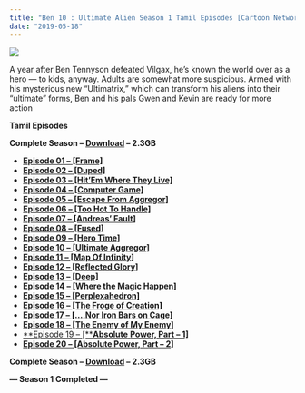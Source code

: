 ```yaml
---
title: "Ben 10 : Ultimate Alien Season 1 Tamil Episodes [Cartoon Network Tamil]"
date: "2019-05-18"
---
```


[![](https://2.bp.blogspot.com/-pTYrNGwSGNY/XN7A_GoA5JI/AAAAAAAAAhY/mcW_R3RpsPAqVVk_Y8M4PKpZv__to2m9ACLcBGAs/s640/b462cc1d238cf66abfa36e858aede828.jpg)](https://2.bp.blogspot.com/-pTYrNGwSGNY/XN7A_GoA5JI/AAAAAAAAAhY/mcW_R3RpsPAqVVk_Y8M4PKpZv__to2m9ACLcBGAs/s1600/b462cc1d238cf66abfa36e858aede828.jpg)

A year after Ben Tennyson defeated Vilgax, he’s known the world over as a hero — to kids, anyway. Adults are somewhat more suspicious. Armed with his mysterious new “Ultimatrix,” which can transform his aliens into their “ultimate” forms, Ben and his pals Gwen and Kevin are ready for more action

**Tamil Episodes**

**Complete Season – [Download](http://gestyy.com/ewufht) – 2.3GB**

- **[Episode 01 – \[Frame\]](https://drive.google.com/open?id=18UhnZLl7ow40qw1PhjBzoyz4HWR27q0F)**
- **[Episode 02 – \[Duped\]](https://drive.google.com/open?id=1RZ3s5UY8W01xwK3v-1G_QIUX2L87yHl0)**
- **[Episode 03 – \[Hit’Em Where They Live\]](https://drive.google.com/open?id=1m09A2fYtNlP1ZYYJ29uWAOUT2l1_f-Yk)**
- **[Episode 04 – \[Computer Game\]](https://drive.google.com/open?id=1pL6kuJ2ABXlpuguXuawpnF3G-aT9WN_1)**
- **[Episode 05 – \[Escape From Aggregor\]](https://drive.google.com/open?id=1_MNPxH9fDhdRMaIzrQUKyGapRvVtyxfs)**
- **[Episode 06 – \[Too Hot To Handle\]](https://drive.google.com/open?id=1qXUsVLixPCNWPzLX-8hR6aCZ_l8P11bg)**
- **[Episode 07 – \[Andreas’ Fault\]](https://drive.google.com/open?id=1YJFUfRnA_mJTzGroF9QS5I_VANnGaFYw)**
- **[Episode 08 – \[Fused\]](https://drive.google.com/open?id=12v83fa0fscydlgEuQB8SxKGMyOPau0wf)**
- **[Episode 09 – \[Hero Time\]](https://drive.google.com/open?id=1b8oTn2qBFIpgpkpitN0O8krYqPzWpiGY)**
- **[Episode 10 – \[Ultimate Aggregor\]](https://drive.google.com/open?id=15jgRrGDaRfq-8GEf2jPNCvnAdd9rueQy)**
- **[Episode 11 – \[Map Of Infinity\]](https://drive.google.com/open?id=1IoaQLEuqpVS8qML5kgNwCfewWSD9Kzmt)**
- **[Episode 12 – \[Reflected Glory\]](https://drive.google.com/open?id=1wz6vCNx6E15UGaBrosMRLvcH7cU1rHTF)**
- **[Episode 13 – \[Deep\]](https://drive.google.com/open?id=1vsTsgtlEf5rUiWkZ-zxtNt7n8ypNQ_iG)**
- **[Episode 14 – \[Where the Magic Happen\]](https://drive.google.com/file/d/1wNHuJ8KjPkVTQLsh7oSNk3RtetwyrhjH/view?usp=sharing)**
- **[Episode 15 – \[Perplexahedron\]](https://drive.google.com/file/d/1pewgAhIsz77z7hPQ_w0pTWGlSu8suQdb/view?usp=sharing)**
- **[Episode 16 – \[The Froge of Creation\]](https://drive.google.com/file/d/1C6YIfc4iAr2psrdTWjUfziIhNOFW4L_p/view?usp=sharing)**
- **[Episode 17 – \[….Nor Iron Bars on Cage\]](https://drive.google.com/file/d/1gLIeyYEDUuXCO-tI-QCc1RH64fDdj0SK/view?usp=sharing)**
- **[Episode 18 – \[The Enemy of My Enemy\]](https://drive.google.com/file/d/18ZiePnu8kYjWm_Fdh7POVp3UsS3C5mJP/view?usp=sharing)**
- [**Episode 19 – \[****Absolute** **Power, Part – 1\]**](https://drive.google.com/file/d/13cBj7_Vp37kKXUyN-as8ta_ku4KQW8gZ/view?usp=sharing)
- **[Episode 20 – \[Absolute Power, Part – 2\]](https://drive.google.com/file/d/1qEaBo-CVW0LrxIpcyxxrrE8-eWX-mwwe/view?usp=sharing)**

**Complete Season – [Download](http://gestyy.com/ewufht) – 2.3GB**

**— Season 1 Completed —**
